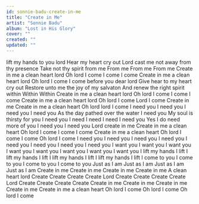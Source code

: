 ```yaml
---
id: sonnie-badu-create-in-me
title: "Create in Me"
artist: "Sonnie Badu"
album: "Lost in His Glory"
cover: ""
created: ""
updated: ""
---
```


lift my hands to you lord
Hear my heart cry out
Lord cast me not away from thy presence
Take not thy spirit from me
From me
From me
From me
Create in me a clean heart lord
Oh lord I come
I come
I come
Create in me a clean heart lord
Oh lord I come
I come before you dear lord
Give hear to my heart cry out
Restore unto  me the joy of my salvaton
And renew the right spirit within
Within
Within
Create in me a clean heart lord
Oh lord I come
I come
I come
Create in me a clean heart lord
Oh lord I come
Lord I come
Create in me
Create in me a clean heart
Oh lord lord I come
I need you
I need you
I need you
I need you
As the day pathed over the water
I need you
My soul is thirsty for you
I need you
I need
I need
I need
I need you
Yes I do need more of you
I need you
I need you
Lord create in me
Create in me a clean heart
Oh lord I come
I come
I come
Create in me a clean heart
Oh lord I come
I come
Oh lord I come
I need you
I need you
I need you
I need you
I need you
I need you
I need you
I need you
I want you
I want you
I want you
I want you
I want you
I want you
I want you
I want you
I lift my hands
I lift
I lift my hands
I lift
I lift my hands
I lift
I lift my hands
I lift
I come to you
I come to you
I come to you
I come to you
Just as I am
Just as I am
Just as I am
Just as I am
Create in me
Create in me
Create in me
Create in me
A clean heart lord
Create
Create
Create
Create
Lord
Create
Create
Create
Create
Lord
Create
Create
Create
Create
Create in me
Create in me
Create in me
Create in me
Create in me a clean heart
Oh lord I come
Oh lord I come
Oh lord I come